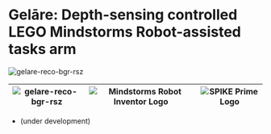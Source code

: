 # Gelāre: Depth-sensing controlled LEGO Mindstorms Robot-assisted tasks arm
![gelare-reco-bgr-rsz](https://user-images.githubusercontent.com/67831664/213986629-835ee71b-f6b1-49f6-a993-d8fe26681e22.png)

|![gelare-reco-bgr-rsz](https://user-images.githubusercontent.com/67831664/213986629-835ee71b-f6b1-49f6-a993-d8fe26681e22.png)|![Mindstorms Robot Inventor Logo](https://raw.githubusercontent.com/gpdaniels/spike-prime/master/simulator/images/icon-mindstorms.png)|![SPIKE Prime Logo](https://raw.githubusercontent.com/gpdaniels/spike-prime/master/simulator/images/icon-spike.png)|
|--|--|--|
- (under development)
